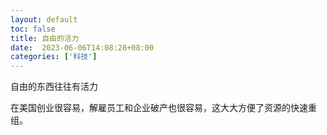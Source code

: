 ```yaml
---
layout: default
toc: false
title: 自由的活力
date:  2023-06-06T14:08:28+08:00
categories: ['科技']
---
```



自由的东西往往有活力

在美国创业很容易，解雇员工和企业破产也很容易，这大大方便了资源的快速重组。

